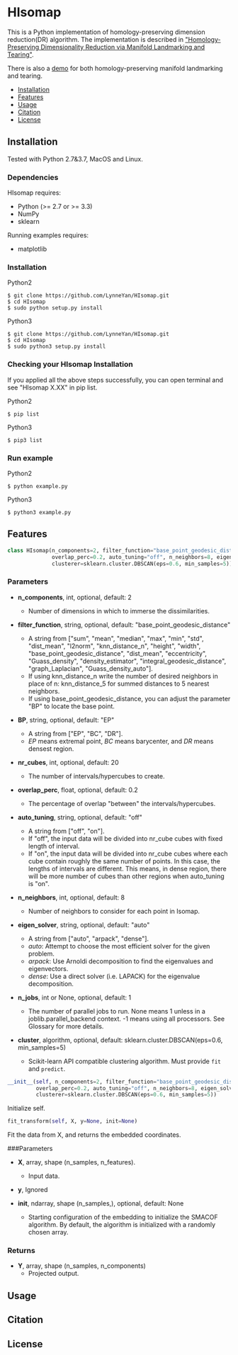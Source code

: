 # HIsomap

This is a Python implementation of homology-preserving dimension reduction(DR) algorithm. The implementation is described in ["Homology-Preserving Dimensionality Reduction via Manifold Landmarking and Tearing"](https://arxiv.org/pdf/1806.08460.pdf).

There is also a [demo](https://github.com/LynneYan/HomologyDR_Tearing) for both homology-preserving manifold landmarking and tearing.


- [Installation](#installation)
- [Features](#features)
- [Usage](#usage)
- [Citation](#citation)
- [License](#license)


## Installation

Tested with Python 2.7&3.7, MacOS and Linux.

### Dependencies

HIsomap requires:

  - Python (>= 2.7 or >= 3.3)
  - NumPy
  - sklearn

Running examples requires:

  - matplotlib


### Installation 

Python2

```
$ git clone https://github.com/LynneYan/HIsomap.git
$ cd HIsomap
$ sudo python setup.py install
```

Python3

```
$ git clone https://github.com/LynneYan/HIsomap.git
$ cd HIsomap
$ sudo python3 setup.py install
```

### Checking your HIsomap Installation

If you applied all the above steps successfully, you can open terminal and see "HIsomap X.XX" in pip list.

Python2
```
$ pip list
```
Python3

```
$ pip3 list
```

### Run example

Python2
```
$ python example.py
```

Python3
```
$ python3 example.py
```

## Features

```python
class HIsomap(n_components=2, filter_function="base_point_geodesic_distance", BP='EP', nr_cubes=20, 
              overlap_perc=0.2, auto_tuning="off", n_neighbors=8, eigen_solver='auto', n_jobs=1, 
              clusterer=sklearn.cluster.DBSCAN(eps=0.6, min_samples=5))
```
### Parameters

- **n_components**, int, optional, default: 2
  - Number of dimensions in which to immerse the dissimilarities.

- **filter_function**, string, optional, default: "base_point_geodesic_distance"
  - A string from ["sum", "mean", "median", "max", "min", "std", "dist_mean", "l2norm", "knn_distance_n", "height", "width", "base_point_geodesic_distance", "dist_mean", "eccentricity", "Guass_density", "density_estimator", "integral_geodesic_distance", "graph_Laplacian", "Guass_density_auto"]. 
  - If using knn_distance_n write the number of desired neighbors in place of n: knn_distance_5 for summed distances to 5 nearest neighbors.
  - If using base_point_geodesic_distance, you can adjust the parameter "BP" to locate the base point.

- **BP**, string, optional, default: "EP"
  - A string from ["EP", "BC", "DR"].
  - *EP* means extremal point, *BC* means barycenter, and *DR* means densest region.

- **nr_cubes**, int, optional, default: 20
  - The number of intervals/hypercubes to create.

- **overlap_perc**, float, optional, default: 0.2
  - The percentage of overlap "between" the intervals/hypercubes.

- **auto_tuning**, string, optional, default: "off"
  - A string from ["off", "on"].
  - If "off", the input data will be divided into nr_cube cubes with fixed length of interval.
  - If "on", the input data will be divided into nr_cube cubes where each cube contain roughly the same number of points. In this case, the lengths of intervals are different. This means, in dense region, there will be more number of cubes than other regions when auto_tuning is "on".

- **n_neighbors**, int, optional, default: 8
  - Number of neighbors to consider for each point in Isomap.

- **eigen_solver**, string, optional, default: "auto"
  - A string from ["auto", "arpack", "dense"].
  - *auto*: Attempt to choose the most efficient solver for the given problem.
  - *arpack*: Use Arnoldi decomposition to find the eigenvalues and eigenvectors.
  - *dense*: Use a direct solver (i.e. LAPACK) for the eigenvalue decomposition.

- **n_jobs**, int or None, optional, default: 1
  - The number of parallel jobs to run. None means 1 unless in a joblib.parallel_backend context. -1 means using all processors. See Glossary for more details.

- **cluster**, algorithm, optional, default: sklearn.cluster.DBSCAN(eps=0.6, min_samples=5)
  - Scikit-learn API compatible clustering algorithm. Must provide `fit` and `predict`.

```python
__init__(self, n_components=2, filter_function="base_point_geodesic_distance", BP='EP', nr_cubes=20, 
         overlap_perc=0.2, auto_tuning="off", n_neighbors=8, eigen_solver='auto', n_jobs=1, 
         clusterer=sklearn.cluster.DBSCAN(eps=0.6, min_samples=5))
```
Initialize self. 

```python
fit_transform(self, X, y=None, init=None)
```
Fit the data from X, and returns the embedded coordinates.

###Parameters
- **X**, array, shape (n_samples, n_features).
  - Input data. 
- **y**, Ignored

- **init**, ndarray, shape (n_samples,), optional, default: None
  - Starting configuration of the embedding to initialize the SMACOF algorithm. By default, the algorithm is initialized with a randomly chosen array.

### Returns
- **Y**, array, shape (n_samples, n_components)
  - Projected output.



## Usage

## Citation

## License